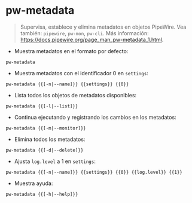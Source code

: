 # pw-metadata

> Supervisa, establece y elimina metadatos en objetos PipeWire.
> Vea también: `pipewire`, `pw-mon`, `pw-cli`.
> Más información: <https://docs.pipewire.org/page_man_pw-metadata_1.html>.

- Muestra metadatos en el formato por defecto:

`pw-metadata`

- Muestra metadatos con el identificador 0 en `settings`:

`pw-metadata {{[-n|--name]}} {{settings}} {{0}}`

- Lista todos los objetos de metadatos disponibles:

`pw-metadata {{[-l|--list]}}`

- Continua ejecutando y registrando los cambios en los metadatos:

`pw-metadata {{[-m|--monitor]}}`

- Elimina todos los metadatos:

`pw-metadata {{[-d|--delete]}}`

- Ajusta `log.level` a 1 en `settings`:

`pw-metadata {{[-n|--name]}} {{settings}} {{0}} {{log.level}} {{1}}`

- Muestra ayuda:

`pw-metadata {{[-h|--help]}}`
